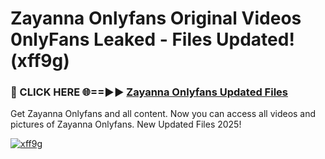 # Zayanna Onlyfans Original Videos 0nlyFans Leaked - Files Updated! (xff9g)

<h3>🔴 CLICK HERE 🌐==►► <a href="https://tinyurl.com/2m67pmp6" rel="nofollow">Zayanna Onlyfans Updated Files</a></h3>

Get Zayanna Onlyfans and all content. Now you can access all videos and pictures of Zayanna Onlyfans. New Updated Files 2025!

[![xff9g](https://i.imgur.com/H4QAA4z.gif)](https://tinyurl.com/2m67pmp6)